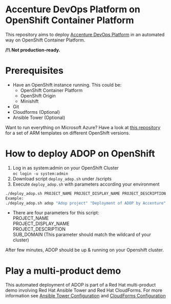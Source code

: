 # Accenture DevOps Platform on OpenShift Container Platform

This repository aims to deploy [Accenture DevOps Platform](https://accenture.github.io/adop-docker-compose/) in an automated way on OpenShift Container Platform.

**/!\ Not production-ready.**

# Prerequisites

* Have an OpenShift instance running. This could be:
  * OpenShift Container Platform
  * OpenShift Origin
  * Minishift
* Git
* Cloudforms (Optional)
* Ansible Tower (Optional)

Want to run everything on Microsoft Azure? Have a look at [this repository](http://www.github.com/lbroudoux/openshift-azure) for a set of ARM templates on different OpenShift versions.

# How to deploy ADOP on OpenShift

1. Log in as system:admin on your OpenShift Cluster<br>
``oc login -u system:admin``
2. Download script `deploy_adop.sh` under /scripts
3. Execute `deploy_adop.sh` with parameters according your environment<br>
```bash
./deploy_adop.sh PROJECT_NAME PROJECT_DISPLAY_NAME PROJECT_DESCRIPTION SUB_DOMAIN
Example:
./deploy_adop.sh adop "Adop project" "Deployment of ADOP by Accenture" apps.example.com
```
  - There are four parameters for this script: <br>
    PROJECT_NAME <br>
    PROJECT_DISPLAY_NAME <br>
    PROJECT_DESCRIPTION <br>
    SUB_DOMAIN (This parameter should match the wildcard of your cluster)

After few minutes, ADOP should be up & running on your Openshift cluster.

# Play a multi-product demo

This automated deployment of ADOP is part of a Red Hat multi-product demo involving Red Hat Ansible Tower and Red Hat CloudForms. For more information see [Ansible Tower Configuration](./ansible/README.md) and [CloudForms Configuration](./cloudforms/README.md)